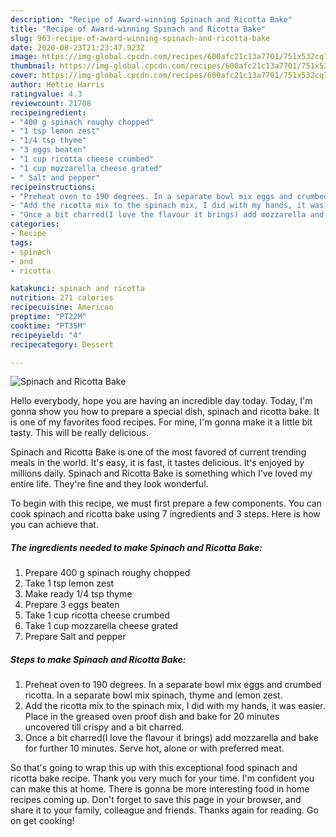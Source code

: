 ```yaml
---
description: "Recipe of Award-winning Spinach and Ricotta Bake"
title: "Recipe of Award-winning Spinach and Ricotta Bake"
slug: 963-recipe-of-award-winning-spinach-and-ricotta-bake
date: 2020-08-23T21:23:47.923Z
image: https://img-global.cpcdn.com/recipes/600afc21c13a7701/751x532cq70/spinach-and-ricotta-bake-recipe-main-photo.jpg
thumbnail: https://img-global.cpcdn.com/recipes/600afc21c13a7701/751x532cq70/spinach-and-ricotta-bake-recipe-main-photo.jpg
cover: https://img-global.cpcdn.com/recipes/600afc21c13a7701/751x532cq70/spinach-and-ricotta-bake-recipe-main-photo.jpg
author: Hettie Harris
ratingvalue: 4.3
reviewcount: 21708
recipeingredient:
- "400 g spinach roughy chopped"
- "1 tsp lemon zest"
- "1/4 tsp thyme"
- "3 eggs beaten"
- "1 cup ricotta cheese crumbed"
- "1 cup mozzarella cheese grated"
- " Salt and pepper"
recipeinstructions:
- "Preheat oven to 190 degrees. In a separate bowl mix eggs and crumbed ricotta. In a separate bowl mix spinach, thyme and lemon zest."
- "Add the ricotta mix to the spinach mix, I did with my hands, it was easier. Place in the greased oven proof dish and bake for 20 minutes uncovered till crispy and a bit charred."
- "Once a bit charred(I love the flavour it brings) add mozzarella and bake for further 10 minutes. Serve hot, alone or with preferred meat."
categories:
- Recipe
tags:
- spinach
- and
- ricotta

katakunci: spinach and ricotta 
nutrition: 271 calories
recipecuisine: American
preptime: "PT22M"
cooktime: "PT35M"
recipeyield: "4"
recipecategory: Dessert

---
```



![Spinach and Ricotta Bake](https://img-global.cpcdn.com/recipes/600afc21c13a7701/751x532cq70/spinach-and-ricotta-bake-recipe-main-photo.jpg)

Hello everybody, hope you are having an incredible day today. Today, I'm gonna show you how to prepare a special dish, spinach and ricotta bake. It is one of my favorites food recipes. For mine, I'm gonna make it a little bit tasty. This will be really delicious.

Spinach and Ricotta Bake is one of the most favored of current trending meals in the world. It's easy, it is fast, it tastes delicious. It's enjoyed by millions daily. Spinach and Ricotta Bake is something which I've loved my entire life. They're fine and they look wonderful.




To begin with this recipe, we must first prepare a few components. You can cook spinach and ricotta bake using 7 ingredients and 3 steps. Here is how you can achieve that.

<!--inarticleads1-->

##### The ingredients needed to make Spinach and Ricotta Bake:

1. Prepare 400 g spinach roughy chopped
1. Take 1 tsp lemon zest
1. Make ready 1/4 tsp thyme
1. Prepare 3 eggs beaten
1. Take 1 cup ricotta cheese crumbed
1. Take 1 cup mozzarella cheese grated
1. Prepare  Salt and pepper




<!--inarticleads2-->

##### Steps to make Spinach and Ricotta Bake:

1. Preheat oven to 190 degrees. In a separate bowl mix eggs and crumbed ricotta. In a separate bowl mix spinach, thyme and lemon zest.
1. Add the ricotta mix to the spinach mix, I did with my hands, it was easier. Place in the greased oven proof dish and bake for 20 minutes uncovered till crispy and a bit charred.
1. Once a bit charred(I love the flavour it brings) add mozzarella and bake for further 10 minutes. Serve hot, alone or with preferred meat.




So that's going to wrap this up with this exceptional food spinach and ricotta bake recipe. Thank you very much for your time. I'm confident you can make this at home. There is gonna be more interesting food in home recipes coming up. Don't forget to save this page in your browser, and share it to your family, colleague and friends. Thanks again for reading. Go on get cooking!
